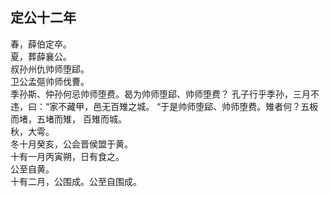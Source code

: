 ## 定公十二年

春，薛伯定卒。  
夏，葬薛襄公。  
叔孙州仇帅师堕郈。  
卫公孟彄帅师伐曹。  
季孙斯、仲孙何忌帅师堕费。曷为帅师堕郈、帅师堕费？
孔子行乎季孙，三月不违，曰：“家不藏甲，邑无百雉之城。
“于是帅师堕郈、帅师堕费。雉者何？五板而堵，五堵而雉，
百雉而城。  
秋，大雩。  
冬十月癸亥，公会晋侯盟于黄。  
十有一月丙寅朔，日有食之。  
公至自黄。  
十有二月，公围成。公至自围成。  

